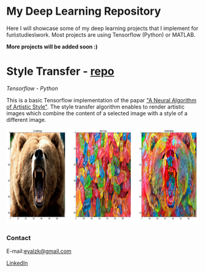 # My Deep Learning Repository

Here I will showcase some of my deep learning projects that I implement for fun\studies\work.
Most projects are using Tensorflow (Python) or MATLAB.

**More projects will be added soon :)**


# Style Transfer - [repo](https://github.com/eyalzk/style_transfer)

*Tensorflow - Python*


This is a basic Tensorflow implementation of the papar ["A Neural Algorithm of Artistic Style"](https://arxiv.org/abs/1508.06576).
The style transfer algorithm enables to render artistic images which combine the content of a selected image with a style of a different image.

<img src="images/style_tf.png" height="250"> 


### Contact

E-mail:eyalzk@gmail.com

[LinkedIn](https://il.linkedin.com/in/eyal-zakkay-323142aa )

